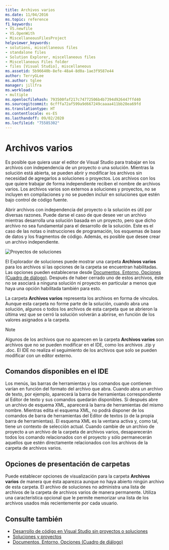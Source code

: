 ```yaml
---
title: Archivos varios
ms.date: 11/04/2016
ms.topic: reference
f1_keywords:
- VS.newfile
- VS.OpenWith
- MiscellaneousFilesProject
helpviewer_keywords:
- solutions, miscellaneous files
- standalone files
- Solution Explorer, miscellaneous files
- Miscellaneous Files folder
- files [Visual Studio], miscellaneous
ms.assetid: 5b96640b-8efe-48a4-8d0a-1ae3f9587e44
author: TerryGLee
ms.author: tglee
manager: jillfra
ms.workload:
- multiple
ms.openlocfilehash: 793500faf217c74772506b4b7394d926447ffd40
ms.sourcegitcommit: 6cfffa72af599a9d667249caaaa411bb28ea69fd
ms.translationtype: HT
ms.contentlocale: es-ES
ms.lasthandoff: 09/02/2020
ms.locfileid: "75585302"
---
```

# <a name="miscellaneous-files"></a>Archivos varios

Es posible que quiera usar el editor de Visual Studio para trabajar en los archivos con independencia de un proyecto o una solución. Mientras la solución está abierta, se pueden abrir y modificar los archivos sin necesidad de agregarlos a soluciones o proyectos. Los archivos con los que quiere trabajar de forma independiente reciben el nombre de archivos varios. Los archivos varios son externos a soluciones y proyectos, no se incluyen en compilaciones y no se pueden incluir en soluciones que estén bajo control de código fuente.

Abrir archivos con independencia del proyecto o la solución es útil por diversas razones. Puede darse el caso de que desee ver un archivo mientras desarrolla una solución basada en un proyecto, pero que dicho archivo no sea fundamental para el desarrollo de la solución. Este es el caso de las notas o instrucciones de programación, los esquemas de base de datos y los fragmentos de código. Además, es posible que desee crear un archivo independiente.

![Proyectos de soluciones](../../ide/reference/media/projects_solutions_misc.gif)

El Explorador de soluciones puede mostrar una carpeta **Archivos varios** para los archivos si las opciones de la carpeta se encuentran habilitadas. Las opciones pueden establecerse desde [Documentos, Entorno, Opciones (Cuadro de diálogo)](../../ide/reference/documents-environment-options-dialog-box.md). Después de haber cerrado uno de estos archivos, éste no se asociará a ninguna solución ni proyecto en particular a menos que haya una opción habilitada también para esto.

La carpeta **Archivos varios** representa los archivos en forma de vínculos. Aunque esta carpeta no forme parte de la solución, cuando abra una solución, algunos o todos los archivos de esta carpeta que se abrieron la última vez que se cerró la solución volverán a abrirse, en función de los valores asignados a la carpeta.

> [!NOTE]
> Algunos de los archivos que no aparecen en la carpeta **Archivos varios** son archivos que no se pueden modificar en el IDE, como los archivos .zip y .doc. El IDE no realiza el seguimiento de los archivos que solo se pueden modificar con un editor externo.

## <a name="commands-available-in-the-ide"></a>Comandos disponibles en el IDE

Los menús, las barras de herramientas y los comandos que contienen varían en función del formato del archivo que abra. Cuando abra un archivo de texto, por ejemplo, aparecerá la barra de herramientas correspondiente al Editor de texto y sus comandos quedarán disponibles. Si después abre un archivo de esquema XML, aparecerá la barra de herramientas del mismo nombre. Mientras edita el esquema XML, no podrá disponer de los comandos de barra de herramientas del Editor de textos (o de la propia barra de herramientas). El esquema XML es la ventana activa y, como tal, tiene un contexto de selección actual. Cuando cambie de un archivo de proyecto a un archivo de la carpeta de archivos varios, desaparecerán todos los comando relacionados con el proyecto y sólo permanecerán aquellos que estén directamente relacionados con los archivos de la carpeta de archivos varios.

## <a name="folder-display-options"></a>Opciones de presentación de carpetas

Puede establecer opciones de visualización para la carpeta **Archivos varios** de manera que ésta aparezca aunque no haya abierto ningún archivo de esta carpeta. El archivo de soluciones no administra una lista de archivos de la carpeta de archivos varios de manera permanente. Utiliza una característica opcional que le permite memorizar una lista de los archivos usados más recientemente por cada usuario.

## <a name="see-also"></a>Consulte también

- [Desarrollo de código en Visual Studio sin proyectos o soluciones](../develop-code-in-visual-studio-without-projects-or-solutions.md)
- [Soluciones y proyectos](../../ide/solutions-and-projects-in-visual-studio.md)
- [Documentos, Entorno, Opciones (Cuadro de diálogo)](../../ide/reference/documents-environment-options-dialog-box.md)
